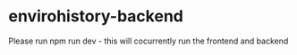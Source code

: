 # envirohistory-backend

Please run npm run dev - this will cocurrently run the frontend and backend 
